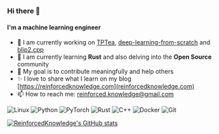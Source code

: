 ### Hi there 👋

#### I'm a machine learning engineer

- 🔭 I am currently working on [TPTea](https://github.com/ReinforcedKnowledge/TPTea), [deep-learning-from-scratch](https://github.com/ReinforcedKnowledge/deep-learning-from-scratch) and [blip2.cpp](https://github.com/ReinforcedKnowledge/blip2.cpp)
- 🌱 I am currently learning **Rust** and also delving into the **Open Source** community
- 🎯 My goal is to contribute meaningfully and help others
- ✨ I love to share what I learn on my blog [https://reinforcedknowledge.com](reinforcedknowledge.com)
- 📫 How to reach me: reinforced.knowledge@gmail.com

![Linux](https://img.shields.io/badge/Linux-%23212024?style=for-the-badge&logo=linux)
![Python](https://img.shields.io/badge/Python-%23e7e7e7?style=for-the-badge&logo=python)
![PyTorch](https://img.shields.io/badge/Pytorch-%23effe01?style=for-the-badge&logo=pytorch)
![Rust](https://img.shields.io/badge/Rust-%23de2e70?style=for-the-badge&logo=rust)
![C++](https://img.shields.io/badge/C%2B%2B-%23a2fffe?style=for-the-badge&logo=cplusplus)
![Docker](https://img.shields.io/badge/Docker-%23450b52?style=for-the-badge&logo=docker)
![Git](https://img.shields.io/badge/Git-%23d1e7e8?style=for-the-badge&logo=git)

[![ReinforcedKnowledge's GitHub stats](https://github-readme-stats.vercel.app/api?username=ReinforcedKnowledge)](https://github.com/ReinforcedKnowledge/github-readme-stats)
